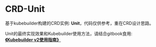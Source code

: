 # CRD-Unit
基于kubebuilder构建的CRD实例: **Unit**，代码仅供参考，重在CRD设计思路。

Unit的最终实现效果和Kubebuilder使用方法，请结合gitbook食用:
 [**《Kubebuilder v2使用指南》**](https://blog.upweto.top/gitbooks/kubebuilder/)
